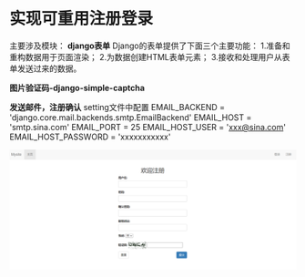# 实现可重用注册登录

主要涉及模块：
**django表单**
Django的表单提供了下面三个主要功能：
1.准备和重构数据用于页面渲染；
2.为数据创建HTML表单元素；
3.接收和处理用户从表单发送过来的数据。

**图片验证码-django-simple-captcha**

**发送邮件，注册确认**
setting文件中配置
EMAIL_BACKEND = 'django.core.mail.backends.smtp.EmailBackend'
EMAIL_HOST = 'smtp.sina.com'
EMAIL_PORT = 25
EMAIL_HOST_USER = 'xxx@sina.com'
EMAIL_HOST_PASSWORD = 'xxxxxxxxxxx'

![img.png](img.png)
